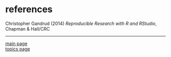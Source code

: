 
references
==========

Christopher Gandrud (2014) *Reproducible Research with R and RStudio*, Chapman & Hall/CRC

------------------------------------------------------------------------

[main page](../README.md)<br> [topics page](cm001_org-by-topic.md)
